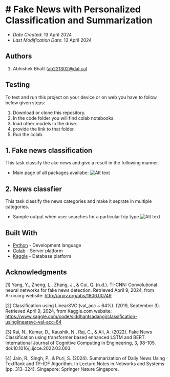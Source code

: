 # # Fake News with Personalized Classification and Summarization

- _Date Created_: 13 April 2024
- _Last Modification Date_: 13 April 2024

## Authors

1. Abhishek Bhatt (<ab221302@dal.ca>) 

## Testing

To test and  run this project on your device or on web you have to follow below given steps:

1. Download or clone this repository.
2. In the code folder you will find colab notebooks. 
3. load other models in the drive.
4. provide the  link to that folder.
5. Run the colab. 

## 1. Fake news classification 
This task classify the ake news and give a result in the following manner. 

- Main page of all packages availabe: 
![Alt text](https://res.cloudinary.com/dv0rdcdpa/image/upload/v1690410006/packageslistingpage_vu6bse.png)

## 2. News classfier 
This task classify the news categories and make it seprate in multiple categories. 


- Sample output when user searches for a particular trip type
![Alt text](https://res.cloudinary.com/dv0rdcdpa/image/upload/v1690410006/SearchforTrip_rpyl9y.png)
 


## Built With

- [Python](https://www.python.org/) - Development language
- [Colab](https://colab.google/) - Server platform
- [Kaggle](https://www.kaggle.com/) - Database platform


## Acknowledgments

[1] Yang, Y., Zheng, L., Zhang, J., & Cui, Q. (n.d.). TI-CNN: Convolutional neural networks for fake
news detection. Retrieved April 9, 2024, from Arxiv.org website: http://arxiv.org/abs/1806.00749

[2] Classification using LinearSVC (val_acc ~ 64%). (2019, September 3). Retrieved April 9, 2024,
from Kaggle.com website: https://www.kaggle.com/code/siddhantsadangi/classification-usinglinearsvc-val-acc-64

[3] Rai, N., Kumar, D., Kaushik, N., Raj, C., & Ali, A. (2022). Fake News Classification using
transformer based enhanced LSTM and BERT. International Journal of Cognitive Computing in
Engineering, 3, 98–105. doi:10.1016/j.ijcce.2022.03.003

[4] Jain, R., Singh, P., & Puri, S. (2024). Summarization of Daily News Using TextRank and TF-IDF
Algorithm. In Lecture Notes in Networks and Systems (pp. 313–324). Singapore: Springer Nature
Singapore.